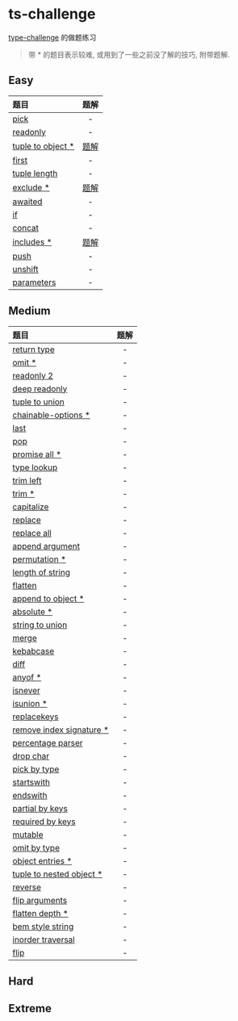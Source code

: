 # ts-challenge

[type-challenge](https://github.com/type-challenges/type-challenges) 的做题练习

> 带 * 的题目表示较难, 或用到了一些之前没了解的技巧, 附带题解.

## Easy

| 题目                                              |                    题解                    |
| :------------------------------------------------ | :----------------------------------------: |
| [pick](./easy/4-pick.ts)                          |                     -                      |
| [readonly](./easy/7-readonly.ts)                  |                     -                      |
| [tuple to object *](./easy/11-tuple-to-object.ts) | [题解](./notes/easy/11-tuple-to-object.md) |
| [first](./easy/14-first.ts)                       |                     -                      |
| [tuple length](./easy/18-tuple-length.ts)         |                     -                      |
| [exclude *](./easy/43-exclude.ts)                 |     [题解](./notes/easy/43-exclude.md)     |
| [awaited](./easy/189-awaited.ts)                  |                     -                      |
| [if](./easy/268-if.ts)                            |                     -                      |
| [concat](./easy/533-concat.ts)                    |                     -                      |
| [includes *](./easy/898-includes.ts)              |    [题解](./notes/easy/898-includes.md)    |
| [push](./easy/3057-push.ts)                       |                     -                      |
| [unshift](./easy/3060-unshift.ts)                 |                     -                      |
| [parameters](./easy/3312-parameters.ts)           |                     -                      |

## Medium

| 题目                                                                | 题解  |
| :------------------------------------------------------------------ | :---: |
| [return type](./medium/2-return-type.ts)                            |   -   |
| [omit *](./medium/3-omit.ts)                                        |   -   |
| [readonly 2](./medium/8-readonly2.ts)                               |   -   |
| [deep readonly](./medium/9-deep-readonly.ts)                        |   -   |
| [tuple to union](./medium/10-tuple-to-union.ts)                     |   -   |
| [chainable-options *](./medium/12-chainable-options.ts)             |   -   |
| [last](./medium/15-last.ts)                                         |   -   |
| [pop](./medium/16-pop.ts)                                           |   -   |
| [promise all *](./medium/20-promise-all.ts)                         |   -   |
| [type lookup](./medium/62-type-lookup.ts)                           |   -   |
| [trim left](./medium/106-trim-left.ts)                              |   -   |
| [trim *](./medium/107-trim.ts)                                      |   -   |
| [capitalize](./medium/110-capitalize.ts)                            |   -   |
| [replace](./medium/116-replace.ts)                                  |   -   |
| [replace all](./medium/119-replace-all.ts)                          |   -   |
| [append argument](./medium/191-append-argument.ts)                  |   -   |
| [permutation *](./medium/296-permutation.ts)                        |   -   |
| [length of string](./medium/298-length-of-string.ts)                |   -   |
| [flatten](./medium/459-flatten.ts)                                  |   -   |
| [append to object *](./medium/527-append-to-object.ts)              |   -   |
| [absolute *](./medium/529-absolute.ts)                              |   -   |
| [string to union](./medium/531-string-to-union.ts)                  |   -   |
| [merge](./medium/599-merge.ts)                                      |   -   |
| [kebabcase](./medium/612-kebabcase.ts)                              |   -   |
| [diff](./medium/645-diff.ts)                                        |   -   |
| [anyof *](./medium/949-anyof.ts)                                    |   -   |
| [isnever](./medium/1042-isnever.ts)                                 |   -   |
| [isunion *](./medium/1097-isunion.ts)                               |   -   |
| [replacekeys](./medium/1130-replacekeys.ts)                         |   -   |
| [remove index signature *](./medium/1367-remove-index-signature.ts) |   -   |
| [percentage parser](./medium/1978-percentage-parser.ts)             |   -   |
| [drop char](./medium/2070-drop-char.ts)                             |   -   |
| [pick by type](./medium/2595-pick-by-type.ts)                       |   -   |
| [startswith](./medium/2688-startswith.ts)                           |   -   |
| [endswith](./medium/2693-endswith.ts)                               |   -   |
| [partial by keys](./medium/2757-partial-by-keys.ts)                 |   -   |
| [required by keys](./medium/2759-required-by-keys.ts)               |   -   |
| [mutable](./medium/2793-mutable.ts)                                 |   -   |
| [omit by type](./medium/2852-omit-by-type.ts)                       |   -   |
| [object entries *](./medium/2946-object-entries.ts)                 |   -   |
| [tuple to nested object *](./medium/3188-tuple-to-nested-object.ts) |   -   |
| [reverse](./medium/3192-reverse.ts)                                 |   -   |
| [flip arguments](./medium/3196-flip-arguments.ts)                   |   -   |
| [flatten depth *](./medium/3243-flatten-depth.ts)                   |   -   |
| [bem style string](./medium/3326-bem-style-string.ts)               |   -   |
| [inorder traversal](./medium/3376-inorder-traversal.ts)             |   -   |
| [flip](./medium/4179-flip.ts)                                       |   -   |

## Hard

## Extreme
